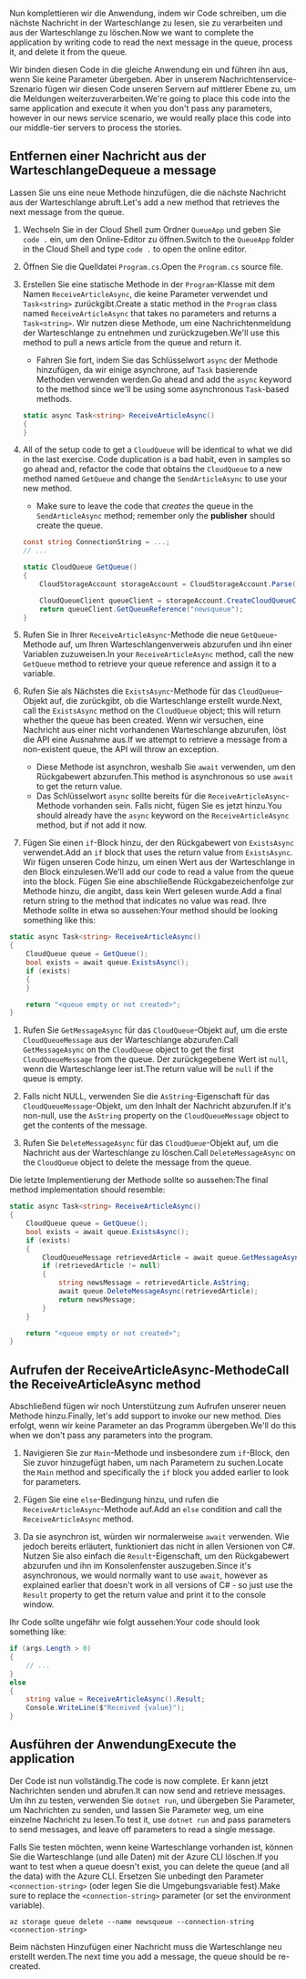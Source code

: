 <span data-ttu-id="80e90-101">Nun komplettieren wir die Anwendung, indem wir Code schreiben, um die nächste Nachricht in der Warteschlange zu lesen, sie zu verarbeiten und aus der Warteschlange zu löschen.</span><span class="sxs-lookup"><span data-stu-id="80e90-101">Now we want to complete the application by writing code to read the next message in the queue, process it, and delete it from the queue.</span></span> 

<span data-ttu-id="80e90-102">Wir binden diesen Code in die gleiche Anwendung ein und führen ihn aus, wenn Sie keine Parameter übergeben. Aber in unserem Nachrichtenservice-Szenario fügen wir diesen Code unseren Servern auf mittlerer Ebene zu, um die Meldungen weiterzuverarbeiten.</span><span class="sxs-lookup"><span data-stu-id="80e90-102">We're going to place this code into the same application and execute it when you don't pass any parameters, however in our news service scenario, we would really place this code into our middle-tier servers to process the stories.</span></span>

## <a name="dequeue-a-message"></a><span data-ttu-id="80e90-103">Entfernen einer Nachricht aus der Warteschlange</span><span class="sxs-lookup"><span data-stu-id="80e90-103">Dequeue a message</span></span>

<span data-ttu-id="80e90-104">Lassen Sie uns eine neue Methode hinzufügen, die die nächste Nachricht aus der Warteschlange abruft.</span><span class="sxs-lookup"><span data-stu-id="80e90-104">Let's add a new method that retrieves the next message from the queue.</span></span>

1. <span data-ttu-id="80e90-105">Wechseln Sie in der Cloud Shell zum Ordner `QueueApp` und geben Sie `code .` ein, um den Online-Editor zu öffnen.</span><span class="sxs-lookup"><span data-stu-id="80e90-105">Switch to the `QueueApp` folder in the Cloud Shell and type `code .` to open the online editor.</span></span>
 
1. <span data-ttu-id="80e90-106">Öffnen Sie die Quelldatei `Program.cs`.</span><span class="sxs-lookup"><span data-stu-id="80e90-106">Open the `Program.cs` source file.</span></span>

1. <span data-ttu-id="80e90-107">Erstellen Sie eine statische Methode in der `Program`-Klasse mit dem Namen `ReceiveArticleAsync`, die keine Parameter verwendet und `Task<string>` zurückgibt.</span><span class="sxs-lookup"><span data-stu-id="80e90-107">Create a static method in the `Program` class named `ReceiveArticleAsync` that takes no parameters and returns a `Task<string>`.</span></span> <span data-ttu-id="80e90-108">Wir nutzen diese Methode, um eine Nachrichtenmeldung der Warteschlange zu entnehmen und zurückzugeben.</span><span class="sxs-lookup"><span data-stu-id="80e90-108">We'll use this method to pull a news article from the queue and return it.</span></span>
    - <span data-ttu-id="80e90-109">Fahren Sie fort, indem Sie das Schlüsselwort `async` der Methode hinzufügen, da wir einige asynchrone, auf `Task` basierende Methoden verwenden werden.</span><span class="sxs-lookup"><span data-stu-id="80e90-109">Go ahead and add the `async` keyword to the method since we'll be using some asynchronous `Task`-based methods.</span></span>

    ```csharp
    static async Task<string> ReceiveArticleAsync()
    {
    }

1. All of the setup code to get a `CloudQueue` will be identical to what we did in the last exercise. Code duplication is a bad habit, even in samples so go ahead and, refactor the code that obtains the `CloudQueue` to a new method named `GetQueue` and change the `SendArticleAsync` to use your new method.
     - Make sure to leave the code that _creates_ the queue in the `SendArticleAsync` method; remember only the **publisher** should create the queue.

    ```csharp
    const string ConnectionString = ...;
    // ...

    static CloudQueue GetQueue()
    {
        CloudStorageAccount storageAccount = CloudStorageAccount.Parse(ConnectionString);
    
        CloudQueueClient queueClient = storageAccount.CreateCloudQueueClient();
        return queueClient.GetQueueReference("newsqueue");
    }
    ```
    
1. <span data-ttu-id="80e90-110">Rufen Sie in Ihrer `ReceiveArticleAsync`-Methode die neue `GetQueue`-Methode auf, um Ihren Warteschlangenverweis abzurufen und ihn einer Variablen zuzuweisen.</span><span class="sxs-lookup"><span data-stu-id="80e90-110">In your `ReceiveArticleAsync` method, call the new `GetQueue` method to retrieve your queue reference and assign it to a variable.</span></span>

1. <span data-ttu-id="80e90-111">Rufen Sie als Nächstes die `ExistsAsync`-Methode für das `CloudQueue`-Objekt auf, die zurückgibt, ob die Warteschlange erstellt wurde.</span><span class="sxs-lookup"><span data-stu-id="80e90-111">Next, call the `ExistsAsync` method on the `CloudQueue` object; this will return whether the queue has been created.</span></span> <span data-ttu-id="80e90-112">Wenn wir versuchen, eine Nachricht aus einer nicht vorhandenen Warteschlange abzurufen, löst die API eine Ausnahme aus.</span><span class="sxs-lookup"><span data-stu-id="80e90-112">If we attempt to retrieve a message from a non-existent queue, the API will throw an exception.</span></span>
    - <span data-ttu-id="80e90-113">Diese Methode ist asynchron, weshalb Sie `await` verwenden, um den Rückgabewert abzurufen.</span><span class="sxs-lookup"><span data-stu-id="80e90-113">This method is asynchronous so use `await` to get the return value.</span></span>
    - <span data-ttu-id="80e90-114">Das Schlüsselwort `async` sollte bereits für die `ReceiveArticleAsync`-Methode vorhanden sein. Falls nicht, fügen Sie es jetzt hinzu.</span><span class="sxs-lookup"><span data-stu-id="80e90-114">You should already have the `async` keyword on the `ReceiveArticleAsync` method, but if not add it now.</span></span>


1. <span data-ttu-id="80e90-115">Fügen Sie einen `if`-Block hinzu, der den Rückgabewert von `ExistsAsync` verwendet.</span><span class="sxs-lookup"><span data-stu-id="80e90-115">Add an `if` block that uses the return value from `ExistsAsync`.</span></span> <span data-ttu-id="80e90-116">Wir fügen unseren Code hinzu, um einen Wert aus der Warteschlange in den Block einzulesen.</span><span class="sxs-lookup"><span data-stu-id="80e90-116">We'll add our code to read a value from the queue into the block.</span></span> <span data-ttu-id="80e90-117">Fügen Sie eine abschließende Rückgabezeichenfolge zur Methode hinzu, die angibt, dass kein Wert gelesen wurde.</span><span class="sxs-lookup"><span data-stu-id="80e90-117">Add a final return string to the method that indicates no value was read.</span></span> <span data-ttu-id="80e90-118">Ihre Methode sollte in etwa so aussehen:</span><span class="sxs-lookup"><span data-stu-id="80e90-118">Your method should be looking something like this:</span></span>

```csharp
static async Task<string> ReceiveArticleAsync()
{
    CloudQueue queue = GetQueue();
    bool exists = await queue.ExistsAsync();
    if (exists)
    {
    }

    return "<queue empty or not created>";
}
```

1. <span data-ttu-id="80e90-119">Rufen Sie `GetMessageAsync` für das `CloudQueue`-Objekt auf, um die erste `CloudQueueMessage` aus der Warteschlange abzurufen.</span><span class="sxs-lookup"><span data-stu-id="80e90-119">Call `GetMessageAsync` on the `CloudQueue` object to get the first `CloudQueueMessage` from the queue.</span></span> <span data-ttu-id="80e90-120">Der zurückgegebene Wert ist `null`, wenn die Warteschlange leer ist.</span><span class="sxs-lookup"><span data-stu-id="80e90-120">The return value will be `null` if the queue is empty.</span></span>

1. <span data-ttu-id="80e90-121">Falls nicht NULL, verwenden Sie die `AsString`-Eigenschaft für das `CloudQueueMessage`-Objekt, um den Inhalt der Nachricht abzurufen.</span><span class="sxs-lookup"><span data-stu-id="80e90-121">If it's non-null, use the `AsString` property on the `CloudQueueMessage` object to get the contents of the message.</span></span>

1. <span data-ttu-id="80e90-122">Rufen Sie `DeleteMessageAsync` für das `CloudQueue`-Objekt auf, um die Nachricht aus der Warteschlange zu löschen.</span><span class="sxs-lookup"><span data-stu-id="80e90-122">Call `DeleteMessageAsync` on the `CloudQueue` object to delete the message from the queue.</span></span>

<span data-ttu-id="80e90-123">Die letzte Implementierung der Methode sollte so aussehen:</span><span class="sxs-lookup"><span data-stu-id="80e90-123">The final method implementation should resemble:</span></span>

```csharp
static async Task<string> ReceiveArticleAsync()
{
    CloudQueue queue = GetQueue();
    bool exists = await queue.ExistsAsync();
    if (exists)
    {
        CloudQueueMessage retrievedArticle = await queue.GetMessageAsync();
        if (retrievedArticle != null)
        {
            string newsMessage = retrievedArticle.AsString;
            await queue.DeleteMessageAsync(retrievedArticle);
            return newsMessage;
        }
    }

    return "<queue empty or not created>";
}
```

## <a name="call-the-receivearticleasync-method"></a><span data-ttu-id="80e90-124">Aufrufen der ReceiveArticleAsync-Methode</span><span class="sxs-lookup"><span data-stu-id="80e90-124">Call the ReceiveArticleAsync method</span></span>

<span data-ttu-id="80e90-125">Abschließend fügen wir noch Unterstützung zum Aufrufen unserer neuen Methode hinzu.</span><span class="sxs-lookup"><span data-stu-id="80e90-125">Finally, let's add support to invoke our new method.</span></span> <span data-ttu-id="80e90-126">Dies erfolgt, wenn wir keine Parameter an das Programm übergeben.</span><span class="sxs-lookup"><span data-stu-id="80e90-126">We'll do this when we don't pass any parameters into the program.</span></span>

1. <span data-ttu-id="80e90-127">Navigieren Sie zur `Main`-Methode und insbesondere zum `if`-Block, den Sie zuvor hinzugefügt haben, um nach Parametern zu suchen.</span><span class="sxs-lookup"><span data-stu-id="80e90-127">Locate the `Main` method and specifically the `if` block you added earlier to look for parameters.</span></span>

1. <span data-ttu-id="80e90-128">Fügen Sie eine `else`-Bedingung hinzu, und rufen die `ReceiveArticleAsync`-Methode auf.</span><span class="sxs-lookup"><span data-stu-id="80e90-128">Add an `else` condition and call the `ReceiveArticleAsync` method.</span></span> 

1. <span data-ttu-id="80e90-129">Da sie asynchron ist, würden wir normalerweise `await` verwenden. Wie jedoch bereits erläutert, funktioniert das nicht in allen Versionen von C#. Nutzen Sie also einfach die `Result`-Eigenschaft, um den Rückgabewert abzurufen und ihn im Konsolenfenster auszugeben.</span><span class="sxs-lookup"><span data-stu-id="80e90-129">Since it's asynchronous, we would normally want to use `await`, however as explained earlier that doesn't work in all versions of C# - so just use the `Result` property to get the return value and print it to the console window.</span></span>

<span data-ttu-id="80e90-130">Ihr Code sollte ungefähr wie folgt aussehen:</span><span class="sxs-lookup"><span data-stu-id="80e90-130">Your code should look something like:</span></span>

```csharp
if (args.Length > 0)
{
    // ...
}
else
{
    string value = ReceiveArticleAsync().Result;
    Console.WriteLine($"Received {value}");
}
```

## <a name="execute-the-application"></a><span data-ttu-id="80e90-131">Ausführen der Anwendung</span><span class="sxs-lookup"><span data-stu-id="80e90-131">Execute the application</span></span>

<span data-ttu-id="80e90-132">Der Code ist nun vollständig.</span><span class="sxs-lookup"><span data-stu-id="80e90-132">The code is now complete.</span></span> <span data-ttu-id="80e90-133">Er kann jetzt Nachrichten senden und abrufen.</span><span class="sxs-lookup"><span data-stu-id="80e90-133">It can now send and retrieve messages.</span></span> <span data-ttu-id="80e90-134">Um ihn zu testen, verwenden Sie `dotnet run`, und übergeben Sie Parameter, um Nachrichten zu senden, und lassen Sie Parameter weg, um eine einzelne Nachricht zu lesen.</span><span class="sxs-lookup"><span data-stu-id="80e90-134">To test it, use `dotnet run` and pass parameters to send messages, and leave off parameters to read a single message.</span></span>

<span data-ttu-id="80e90-135">Falls Sie testen möchten, wenn keine Warteschlange vorhanden ist, können Sie die Warteschlange (und alle Daten) mit der Azure CLI löschen.</span><span class="sxs-lookup"><span data-stu-id="80e90-135">If you want to test when a queue doesn't exist, you can delete the queue (and all the data) with the Azure CLI.</span></span> <span data-ttu-id="80e90-136">Ersetzen Sie unbedingt den Parameter `<connection-string>` (oder legen Sie die Umgebungsvariable fest).</span><span class="sxs-lookup"><span data-stu-id="80e90-136">Make sure to replace the `<connection-string>` parameter (or set the environment variable).</span></span>

```azurecli
az storage queue delete --name newsqueue --connection-string <connection-string> 
```

<span data-ttu-id="80e90-137">Beim nächsten Hinzufügen einer Nachricht muss die Warteschlange neu erstellt werden.</span><span class="sxs-lookup"><span data-stu-id="80e90-137">The next time you add a message, the queue should be re-created.</span></span>